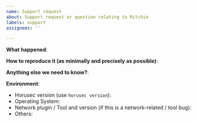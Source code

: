 ```yaml
---
name: Support request
about: Support request or question relating to Ritchie
labels: support
assignees: ''

---
```


<!--
    Use this template when requesting support or to ask questions.
    Please include useful information for understanding your question.
    Thanks!
-->


**What happened**:

**How to reproduce it (as minimally and precisely as possible)**:

**Anything else we need to know?**:

**Environment**:
- Horusec version (use `horusec version`):
- Operating System:
- Network plugin / Tool and version (if this is a network-related / tool bug):
- Others: